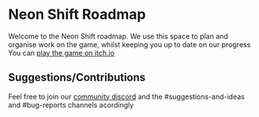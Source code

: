 # Neon Shift Roadmap


Welcome to the Neon Shift roadmap. We use this space to plan and organise work on the game, whilst keeping you up to date on our progress
You can [play the game on itch.io](https://keywarn.itch.io/neon-shift)

## Suggestions/Contributions

Feel free to join our [community discord](https://discord.gg/hyZDFUxdkE) and the #suggestions-and-ideas and #bug-reports channels acordingly

